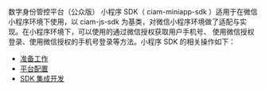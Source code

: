 数字身份管控平台（公众版） 小程序 SDK（ ciam-miniapp-sdk ）适用于在微信小程序环境下使用，以 ciam-js-sdk 为基类，对微信小程序环境做了适配与实现。在小程序环境下，可以使用的通过微信授权获取用户手机号、 使用微信授权登录、使用微信授权的手机号登录等方法。小程序 SDK 的相关操作如下：
- [准备工作](https://cloud.tencent.com/document/product/1441/60595)
- [平台配置](https://cloud.tencent.com/document/product/1441/60596)
- [SDK 集成开发](https://cloud.tencent.com/document/product/1441/60613)


